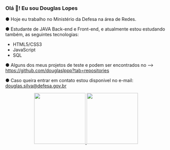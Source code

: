 ### Olá 👋! Eu sou Douglas Lopes

● Hoje eu trabalho no Ministério da Defesa na área de Redes.

● Estudante de JAVA Back-end e Front-end, e atualmente estou estudando também, as seguintes tecnologias:

- HTML5/CSS3
- JavaScript 
- SQL

● Alguns dos meus projetos de teste e podem ser encontrados no -->  https://github.com/douglaslppp?tab=repositories

● Caso queira entrar em contato estou disponivel no e-mail: douglas.silva@defesa.gov.br

<div align="center">
  <a href="https://github.com/douglaslppp">
  <img height="160em" src="https://github-readme-stats.vercel.app/api?username=douglaslppp&show_icons=true&theme=github_dark&include_all_commits=true&count_private=true"/>
  <img height="160em" src="https://github-readme-stats.vercel.app/api/top-langs/?username=douglaslppp&layout=compact&langs_count=7&theme=github_dark"/>
</div>
